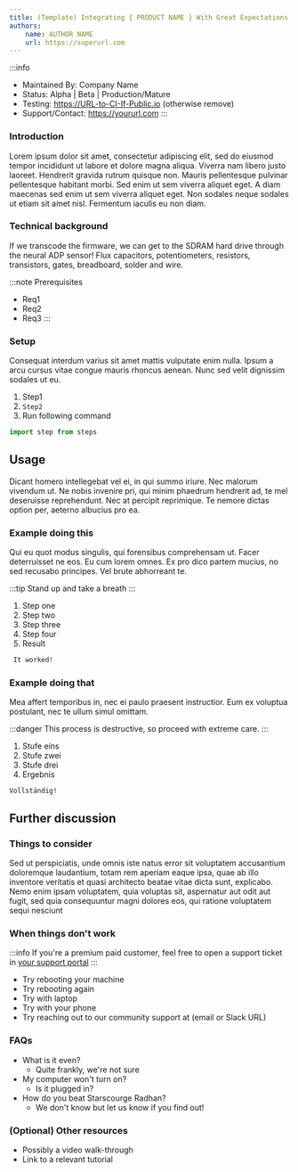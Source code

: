 ```yaml
---
title: (Template) Integrating { PRODUCT NAME } With Great Expectations
authors:
    name: AUTHOR NAME
    url: https://superurl.com
---
```


:::info
* Maintained By: Company Name
* Status: Alpha | Beta | Production/Mature
* Testing: https://URL-to-CI-If-Public.io (otherwise remove)
* Support/Contact: https://yoururl.com
:::

### Introduction
Lorem ipsum dolor sit amet, consectetur adipiscing elit, sed do eiusmod tempor incididunt ut labore et dolore magna aliqua. Viverra nam libero justo laoreet. Hendrerit gravida rutrum quisque non. Mauris pellentesque pulvinar pellentesque habitant morbi. Sed enim ut sem viverra aliquet eget. A diam maecenas sed enim ut sem viverra aliquet eget. Non sodales neque sodales ut etiam sit amet nisl. Fermentum iaculis eu non diam.

### Technical background
If we transcode the firmware, we can get to the SDRAM hard drive through the neural ADP sensor! Flux capacitors, potentiometers,
resistors, transistors, gates, breadboard, solder and wire.

:::note Prerequisites
 - Req1 
 - Req2 
 - Req3
:::

### Setup
Consequat interdum varius sit amet mattis vulputate enim nulla. Ipsum a arcu cursus vitae congue mauris rhoncus aenean. Nunc sed velit dignissim sodales ut eu.

1. Step1
2. `Step2`
3. Run following command
```python
import step from steps
```

## Usage
Dicant homero intellegebat vel ei, in qui summo iriure. Nec malorum vivendum ut. Ne nobis invenire pri, qui minim phaedrum hendrerit ad, te mel deseruisse reprehendunt. Nec at percipit reprimique. Te nemore dictas option per, aeterno albucius pro ea.


### Example doing this
Qui eu quot modus singulis, qui forensibus comprehensam ut. Facer deterruisset ne eos. Eu cum lorem omnes. Ex pro dico partem mucius, no sed recusabo principes. Vel brute abhorreant te.

:::tip
Stand up and take a breath
:::

1. Step one
2. Step two
3. Step three
4. Step four
5. Result
```bash
 It worked!
```

### Example doing that
Mea affert temporibus in, nec ei paulo praesent instructior. Eum ex voluptua postulant, nec te ullum simul omittam.

:::danger
This process is destructive, so proceed with extreme care.
:::

1. Stufe eins
2. Stufe zwei
3. Stufe drei
4. Ergebnis
```shell
Vollständig!
```

## Further discussion

### Things to consider
Sed ut perspiciatis, unde omnis iste natus error sit voluptatem accusantium doloremque laudantium, totam rem aperiam eaque ipsa, quae ab illo inventore veritatis et quasi architecto beatae vitae dicta sunt, explicabo. Nemo enim ipsam voluptatem, quia voluptas sit, aspernatur aut odit aut fugit, sed quia consequuntur magni dolores eos, qui ratione voluptatem sequi nesciunt

### When things don't work
:::info
If you're a premium paid customer, feel free to open a support ticket in [your support portal](https://fakesupportportal.com)
:::

- Try rebooting your machine
- Try rebooting again
- Try with laptop
- Try with your phone
- Try reaching out to our community support at (email or Slack URL)

### FAQs

 - What is it even?
   - Quite frankly, we're not sure
 - My computer won't turn on?
   - Is it plugged in?
 - How do you beat Starscourge Radhan?
   - We don't know but let us know if you find out!

### (Optional) Other resources

 - Possibly a video walk-through
 - Link to a relevant tutorial
